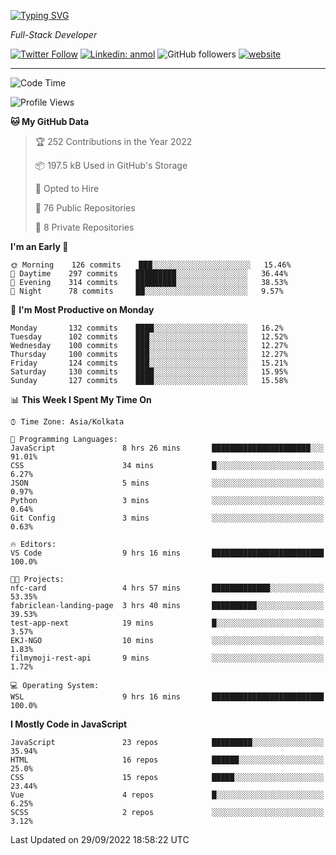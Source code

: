[![Typing SVG](https://readme-typing-svg.herokuapp.com?lines=HI%2C+I'm+Tonal;I'm+a+MEVN+Stack+Developer)](https://git.io/typing-svg)

<p><em>Full-Stack Developer</em></p>

[![Twitter Follow](https://img.shields.io/twitter/follow/tonalmathew?style=flat)](https://twitter.com/intent/follow?screen_name=tonalmathew)
[![Linkedin: anmol](https://img.shields.io/badge/tonal-mathew?style=flat-square&logo=Linkedin&logoColor=white&link=https://www.linkedin.com/in/tonal-mathew/)](https://www.linkedin.com/in/tonal-mathew/)
![GitHub followers](https://img.shields.io/github/followers/tonalmathew?label=Follow&style=social)
[![website](https://img.shields.io/badge/Website-46a2f1.svg?&style=flat-square&logo=Google-Chrome&logoColor=white&link=http://tonalmathew.github.io/)](http://tonalmathew.github.io/)

---
<!--START_SECTION:waka-->
![Code Time](http://img.shields.io/badge/Code%20Time-735%20hrs%2023%20mins-blue)

![Profile Views](http://img.shields.io/badge/Profile%20Views-0-blue)

**🐱 My GitHub Data** 

> 🏆 252 Contributions in the Year 2022
 > 
> 📦 197.5 kB Used in GitHub's Storage 
 > 
> 💼 Opted to Hire
 > 
> 📜 76 Public Repositories 
 > 
> 🔑 8 Private Repositories  
 > 
**I'm an Early 🐤** 

```text
🌞 Morning    126 commits    ███░░░░░░░░░░░░░░░░░░░░░░   15.46% 
🌆 Daytime    297 commits    █████████░░░░░░░░░░░░░░░░   36.44% 
🌃 Evening    314 commits    █████████░░░░░░░░░░░░░░░░   38.53% 
🌙 Night      78 commits     ██░░░░░░░░░░░░░░░░░░░░░░░   9.57%

```
📅 **I'm Most Productive on Monday** 

```text
Monday       132 commits    ████░░░░░░░░░░░░░░░░░░░░░   16.2% 
Tuesday      102 commits    ███░░░░░░░░░░░░░░░░░░░░░░   12.52% 
Wednesday    100 commits    ███░░░░░░░░░░░░░░░░░░░░░░   12.27% 
Thursday     100 commits    ███░░░░░░░░░░░░░░░░░░░░░░   12.27% 
Friday       124 commits    ███░░░░░░░░░░░░░░░░░░░░░░   15.21% 
Saturday     130 commits    ████░░░░░░░░░░░░░░░░░░░░░   15.95% 
Sunday       127 commits    ████░░░░░░░░░░░░░░░░░░░░░   15.58%

```


📊 **This Week I Spent My Time On** 

```text
⌚︎ Time Zone: Asia/Kolkata

💬 Programming Languages: 
JavaScript               8 hrs 26 mins       ██████████████████████░░░   91.01% 
CSS                      34 mins             █░░░░░░░░░░░░░░░░░░░░░░░░   6.27% 
JSON                     5 mins              ░░░░░░░░░░░░░░░░░░░░░░░░░   0.97% 
Python                   3 mins              ░░░░░░░░░░░░░░░░░░░░░░░░░   0.64% 
Git Config               3 mins              ░░░░░░░░░░░░░░░░░░░░░░░░░   0.63%

🔥 Editors: 
VS Code                  9 hrs 16 mins       █████████████████████████   100.0%

🐱‍💻 Projects: 
nfc-card                 4 hrs 57 mins       █████████████░░░░░░░░░░░░   53.35% 
fabriclean-landing-page  3 hrs 40 mins       ██████████░░░░░░░░░░░░░░░   39.53% 
test-app-next            19 mins             █░░░░░░░░░░░░░░░░░░░░░░░░   3.57% 
EKJ-NGO                  10 mins             ░░░░░░░░░░░░░░░░░░░░░░░░░   1.83% 
filmymoji-rest-api       9 mins              ░░░░░░░░░░░░░░░░░░░░░░░░░   1.72%

💻 Operating System: 
WSL                      9 hrs 16 mins       █████████████████████████   100.0%

```

**I Mostly Code in JavaScript** 

```text
JavaScript               23 repos            █████████░░░░░░░░░░░░░░░░   35.94% 
HTML                     16 repos            ██████░░░░░░░░░░░░░░░░░░░   25.0% 
CSS                      15 repos            █████░░░░░░░░░░░░░░░░░░░░   23.44% 
Vue                      4 repos             █░░░░░░░░░░░░░░░░░░░░░░░░   6.25% 
SCSS                     2 repos             ░░░░░░░░░░░░░░░░░░░░░░░░░   3.12%

```



 Last Updated on 29/09/2022 18:58:22 UTC
<!--END_SECTION:waka-->
